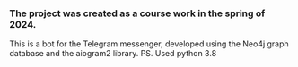 ### The project was created as a course work in the spring of 2024.

This is a bot for the Telegram messenger, developed using the Neo4j graph database and the aiogram2 library.
PS. Used python 3.8
